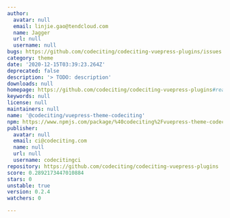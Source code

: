 ```yaml
---
author:
  avatar: null
  email: linjie.gao@tendcloud.com
  name: Jagger
  url: null
  username: null
bugs: https://github.com/codeciting/codeciting-vuepress-plugins/issues
category: theme
date: '2020-12-15T03:39:23.264Z'
deprecated: false
description: '> TODO: description'
downloads: null
homepage: https://github.com/codeciting/codeciting-vuepress-plugins#readme
keywords: null
license: null
maintainers: null
name: '@codeciting/vuepress-theme-codeciting'
npm: https://www.npmjs.com/package/%40codeciting%2Fvuepress-theme-codeciting
publisher:
  avatar: null
  email: ci@codeciting.com
  name: null
  url: null
  username: codecitingci
repository: https://github.com/codeciting/codeciting-vuepress-plugins
score: 0.2892173447010884
stars: 0
unstable: true
version: 0.2.4
watchers: 0

---
```


